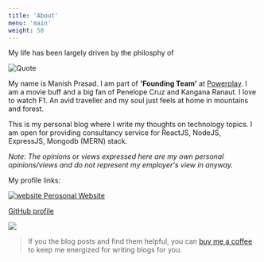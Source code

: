 ```yaml
---
title: 'About'
menu: 'main'
weight: 50
---
```


My life has been largely driven by the philosphy of

![Quote](/img/bg-about.jpg)

My name is Manish Prasad. I am part of **'Founding Team'** at [Powerplay](https://www.getpowerplay.in). I am a movie buff and a big fan of Penelope Cruz and Kangana Ranaut. I love to watch F1. An avid traveller and my soul just feels at home in mountains and forest.

This is my personal blog where I write my thoughts on technology topics.
I am open for providing consultancy service for ReactJS, NodeJS, ExpressJS, Mongodb (MERN) stack.

*Note: The opinions or views expressed here are my own personal opinions/views and do not represent my employer's view in anyway.*

My profile links:

  [![website](/img/profile.jpg) Perosonal Website](https://manisuec.com) 

  [GitHub profile](https://github.com/manisuec)

[![](https://cdn-images-1.medium.com/max/1600/0*dMZ0BEHDv4MJYYGW.png)](https://www.buymeacoffee.com/manisuec)

> If you the blog posts and find them helpful, you can [buy me a coffee](https://www.buymeacoffee.com/manisuec) to keep me energized for writing blogs for you.